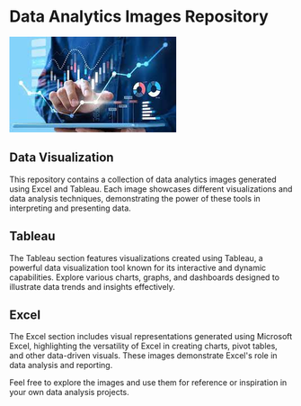 # Data Analytics Images Repository

![Data Analytics Image](https://github.com/martin-m-kinoti/scientific-comp/blob/main/analytics.jpeg)

## Data Visualization

This repository contains a collection of data analytics images generated using Excel and Tableau. Each image showcases different visualizations and data analysis techniques, demonstrating the power of these tools in interpreting and presenting data.

## Tableau

The Tableau section features visualizations created using Tableau, a powerful data visualization tool known for its interactive and dynamic capabilities. Explore various charts, graphs, and dashboards designed to illustrate data trends and insights effectively.

## Excel

The Excel section includes visual representations generated using Microsoft Excel, highlighting the versatility of Excel in creating charts, pivot tables, and other data-driven visuals. These images demonstrate Excel's role in data analysis and reporting.

Feel free to explore the images and use them for reference or inspiration in your own data analysis projects.

